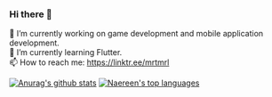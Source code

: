 ### Hi there 👋

<!--
**mrtmrl/mrtmrl** is a ✨ _special_ ✨ repository because its `README.md` (this file) appears on your GitHub profile.

Here are some ideas to get you started:

- 🔭 I’m currently working on game development and mobile application development
- 🌱 I’m currently learning ... xasdasdasdasd
- 👯 I’m looking to collaborate on ...
- 🤔 I’m looking for help with ...
- 💬 Ask me about ...
- 📫 How to reach me: ...
- 😄 Pronouns: ...
- ⚡ Fun fact: ...
-->

🔭 I’m currently working on game development and mobile application development. <br />
🌱 I’m currently learning Flutter. <br />
📫 How to reach me: https://linktr.ee/mrtmrl <br />

[![Anurag's github stats](https://github-readme-stats.vercel.app/api?username=mrtmrl&Naereen&theme=blue-green)](https://github.com/anuraghazra/github-readme-stats) [![Naereen's top languages](https://github-readme-stats.vercel.app/api/top-langs/?username=mrtmrl&Naereen&theme=blue-green)](https://github.com/anuraghazra/github-readme-stats)
